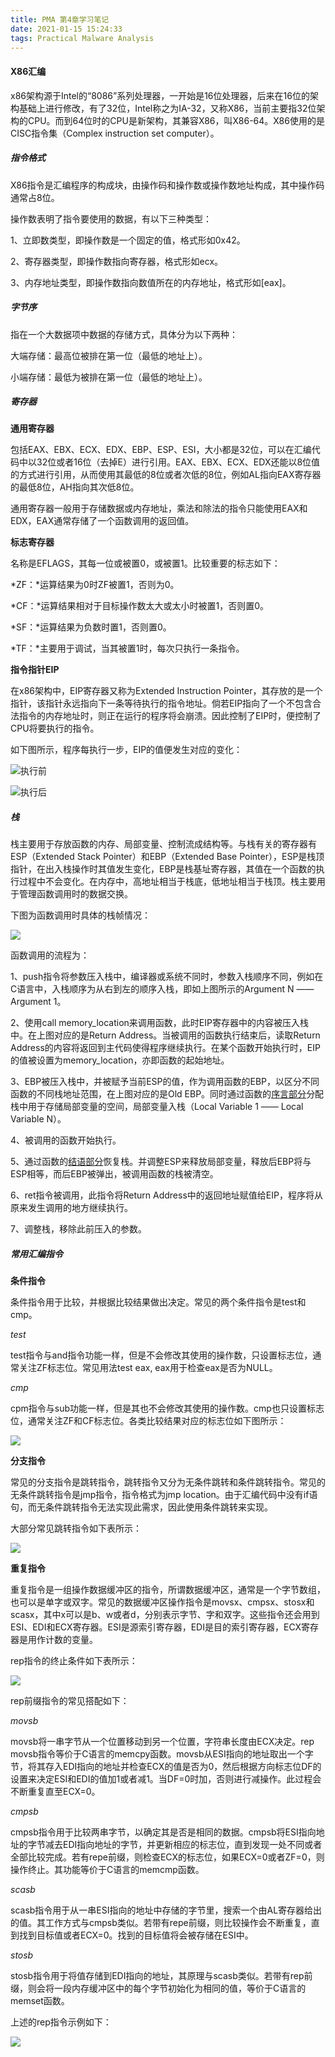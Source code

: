 ```yaml
---
title: PMA 第4章学习笔记
date: 2021-01-15 15:24:33
tags: Practical Malware Analysis
---
```


#### X86汇编

x86架构源于Intel的“8086”系列处理器，一开始是16位处理器，后来在16位的架构基础上进行修改，有了32位，Intel称之为IA-32，又称X86，当前主要指32位架构的CPU。而到64位时的CPU是新架构，其兼容X86，叫X86-64。X86使用的是CISC指令集（Complex instruction set computer）。

##### 指令格式

X86指令是汇编程序的构成块，由操作码和操作数或操作数地址构成，其中操作码通常占8位。

操作数表明了指令要使用的数据，有以下三种类型：

1、立即数类型，即操作数是一个固定的值，格式形如0x42。

2、寄存器类型，即操作数指向寄存器，格式形如ecx。

3、内存地址类型，即操作数指向数值所在的内存地址，格式形如[eax]。

##### 字节序

指在一个大数据项中数据的存储方式，具体分为以下两种：

大端存储：最高位被排在第一位（最低的地址上）。

小端存储：最低为被排在第一位（最低的地址上）。

##### 寄存器

**通用寄存器**

包括EAX、EBX、ECX、EDX、EBP、ESP、ESI，大小都是32位，可以在汇编代码中以32位或者16位（去掉E）进行引用。EAX、EBX、ECX、EDX还能以8位值的方式进行引用，从而使用其最低的8位或者次低的8位，例如AL指向EAX寄存器的最低8位，AH指向其次低8位。

通用寄存器一般用于存储数据或内存地址，乘法和除法的指令只能使用EAX和EDX，EAX通常存储了一个函数调用的返回值。

**标志寄存器**

名称是EFLAGS，其每一位或被置0，或被置1。比较重要的标志如下：

*ZF：*运算结果为0时ZF被置1，否则为0。

*CF：*运算结果相对于目标操作数太大或太小时被置1，否则置0。

*SF：*运算结果为负数时置1，否则置0。

*TF：*主要用于调试，当其被置1时，每次只执行一条指令。

**指令指针EIP**

在x86架构中，EIP寄存器又称为Extended Instruction Pointer，其存放的是一个指针，该指针永远指向下一条等待执行的指令地址。倘若EIP指向了一个不包含合法指令的内存地址时，则正在运行的程序将会崩溃。因此控制了EIP时，便控制了CPU将要执行的指令。

如下图所示，程序每执行一步，EIP的值便发生对应的变化：

![执行前](https://raw.githubusercontent.com/undoingfish/undoingfish.github.io/hexo/pic/2021/01/15/PMA-%E7%AC%AC4%E7%AB%A0%E5%AD%A6%E4%B9%A0%E7%AC%94%E8%AE%B0/1.png)



![执行后](https://raw.githubusercontent.com/undoingfish/undoingfish.github.io/hexo/pic/2021/01/15/PMA-%E7%AC%AC4%E7%AB%A0%E5%AD%A6%E4%B9%A0%E7%AC%94%E8%AE%B0/2.png)

##### 栈

栈主要用于存放函数的内存、局部变量、控制流成结构等。与栈有关的寄存器有ESP（Extended Stack Pointer）和EBP（Extended Base Pointer），ESP是栈顶指针，在出入栈操作时其值发生变化，EBP是栈基址寄存器，其值在一个函数的执行过程中不会变化。在内存中，高地址相当于栈底，低地址相当于栈顶。栈主要用于管理函数调用时的数据交换。

下图为函数调用时具体的栈帧情况：

![](https://raw.githubusercontent.com/undoingfish/undoingfish.github.io/hexo/pic/2021/01/15/PMA-%E7%AC%AC4%E7%AB%A0%E5%AD%A6%E4%B9%A0%E7%AC%94%E8%AE%B0/3.png)

函数调用的流程为：

1、push指令将参数压入栈中，编译器或系统不同时，参数入栈顺序不同，例如在C语言中，入栈顺序为从右到左的顺序入栈，即如上图所示的Argument N —— Argument 1。

2、使用call memory_location来调用函数，此时EIP寄存器中的内容被压入栈中。在上图对应的是Return Address。当被调用的函数执行结束后，读取Return Address的内容将返回到主代码使得程序继续执行。在某个函数开始执行时，EIP的值被设置为memory_location，亦即函数的起始地址。

3、EBP被压入栈中，并被赋予当前ESP的值，作为调用函数的EBP，以区分不同函数的不同栈地址范围，在上图对应的是Old EBP。同时通过函数的[序言部分](https://en.wikipedia.org/wiki/Function_prologue)分配栈中用于存储局部变量的空间，局部变量入栈（Local Variable 1 —— Local Variable N）。

4、被调用的函数开始执行。

5、通过函数的[结语部分](https://en.wikipedia.org/wiki/Function_prologue)恢复栈。并调整ESP来释放局部变量，释放后EBP将与ESP相等，而后EBP被弹出，被调用函数的栈被清空。

6、ret指令被调用，此指令将Return Address中的返回地址赋值给EIP，程序将从原来发生调用的地方继续执行。

7、调整栈，移除此前压入的参数。

##### 常用汇编指令

**条件指令**

条件指令用于比较，并根据比较结果做出决定。常见的两个条件指令是test和cmp。

*test*

test指令与and指令功能一样，但是不会修改其使用的操作数，只设置标志位，通常关注ZF标志位。常见用法test eax, eax用于检查eax是否为NULL。

*cmp*

cpm指令与sub功能一样，但是其也不会修改其使用的操作数。cmp也只设置标志位，通常关注ZF和CF标志位。各类比较结果对应的标志位如下图所示：

![](https://raw.githubusercontent.com/undoingfish/undoingfish.github.io/hexo/pic/2021/01/15/PMA-%E7%AC%AC4%E7%AB%A0%E5%AD%A6%E4%B9%A0%E7%AC%94%E8%AE%B0/4.png)

**分支指令**

常见的分支指令是跳转指令，跳转指令又分为无条件跳转和条件跳转指令。常见的无条件跳转指令是jmp指令，指令格式为jmp location。由于汇编代码中没有if语句，而无条件跳转指令无法实现此需求，因此使用条件跳转来实现。

大部分常见跳转指令如下表所示：

![](https://raw.githubusercontent.com/undoingfish/undoingfish.github.io/hexo/pic/2021/01/15/PMA-%E7%AC%AC4%E7%AB%A0%E5%AD%A6%E4%B9%A0%E7%AC%94%E8%AE%B0/5.png)

**重复指令**

重复指令是一组操作数据缓冲区的指令，所谓数据缓冲区，通常是一个字节数组，也可以是单字或双字。常见的数据缓冲区操作指令是movsx、cmpsx、stosx和scasx，其中x可以是b、w或者d，分别表示字节、字和双字。这些指令还会用到ESI、EDI和ECX寄存器。ESI是源索引寄存器，EDI是目的索引寄存器，ECX寄存器是用作计数的变量。

rep指令的终止条件如下表所示：

![](https://raw.githubusercontent.com/undoingfish/undoingfish.github.io/hexo/pic/2021/01/15/PMA-%E7%AC%AC4%E7%AB%A0%E5%AD%A6%E4%B9%A0%E7%AC%94%E8%AE%B0/image-20210118173626998.png)

rep前缀指令的常见搭配如下：

*movsb*

movsb将一串字节从一个位置移动到另一个位置，字符串长度由ECX决定。rep movsb指令等价于C语言的memcpy函数。movsb从ESI指向的地址取出一个字节，将其存入EDI指向的地址并检查ECX的值是否为0，然后根据方向标志位DF的设置来决定ESI和EDI的值加1或者减1。当DF=0时加，否则进行减操作。此过程会不断重复直至ECX=0。

*cmpsb*

cmpsb指令用于比较两串字节，以确定其是否是相同的数据。cmpsb将ESI指向地址的字节减去EDI指向地址的字节，并更新相应的标志位，直到发现一处不同或者全部比较完成。若有repe前缀，则检查ECX的标志位，如果ECX=0或者ZF=0，则操作终止。其功能等价于C语言的memcmp函数。

*scasb*

scasb指令用于从一串ESI指向的地址中存储的字节里，搜索一个由AL寄存器给出的值。其工作方式与cmpsb类似。若带有repe前缀，则比较操作会不断重复，直到找到目标值或者ECX=0。找到的目标值将会被存储在ESI中。

*stosb*

stosb指令用于将值存储到EDI指向的地址，其原理与scasb类似。若带有rep前缀，则会将一段内存缓冲区中的每个字节初始化为相同的值，等价于C语言的memset函数。

上述的rep指令示例如下：

![](https://raw.githubusercontent.com/undoingfish/undoingfish.github.io/hexo/pic/2021/01/15/PMA-%E7%AC%AC4%E7%AB%A0%E5%AD%A6%E4%B9%A0%E7%AC%94%E8%AE%B0/image-20210118180100970.png)